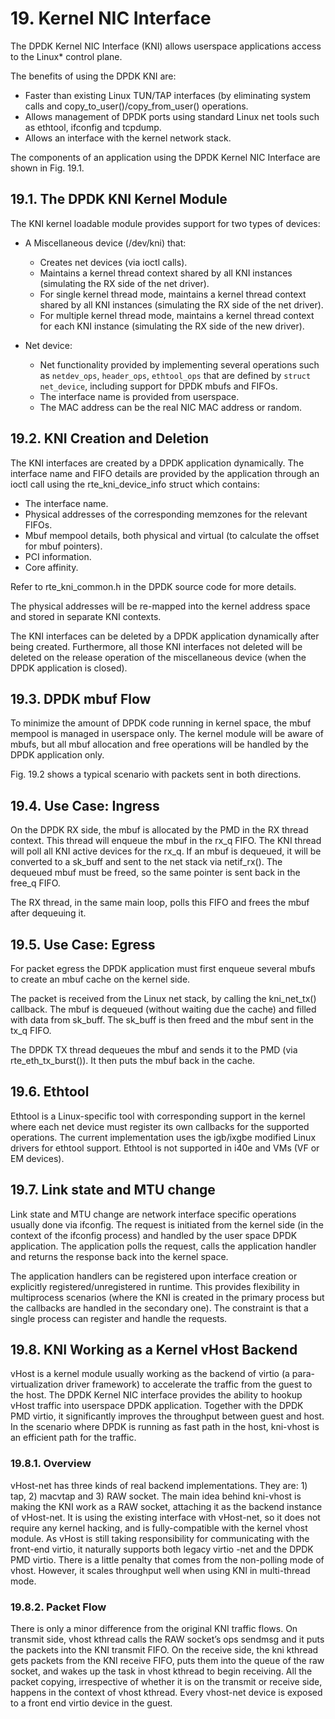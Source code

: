 # 19. Kernel NIC Interface

The DPDK Kernel NIC Interface (KNI) allows userspace applications access to the Linux* control plane.

The benefits of using the DPDK KNI are:

- Faster than existing Linux TUN/TAP interfaces (by eliminating system calls and copy_to_user()/copy_from_user() operations.
- Allows management of DPDK ports using standard Linux net tools such as ethtool, ifconfig and tcpdump.
- Allows an interface with the kernel network stack.

The components of an application using the DPDK Kernel NIC Interface are shown in Fig. 19.1.

## 19.1. The DPDK KNI Kernel Module

The KNI kernel loadable module provides support for two types of devices:

- A Miscellaneous device (/dev/kni) that:
  - Creates net devices (via ioctl calls).
  - Maintains a kernel thread context shared by all KNI instances (simulating the RX side of the net driver).
  - For single kernel thread mode, maintains a kernel thread context shared by all KNI instances (simulating the RX side of the net driver).
  - For multiple kernel thread mode, maintains a kernel thread context for each KNI instance (simulating the RX side of the new driver).

- Net device:
  - Net functionality provided by implementing several operations such as `netdev_ops`, `header_ops`, `ethtool_ops` that are defined by `struct net_device`, including support for DPDK mbufs and FIFOs.
  - The interface name is provided from userspace.
  - The MAC address can be the real NIC MAC address or random.

## 19.2. KNI Creation and Deletion

The KNI interfaces are created by a DPDK application dynamically. The interface name and FIFO details are provided by the application through an ioctl call using the rte_kni_device_info struct which contains:

- The interface name.
-  Physical addresses of the corresponding memzones for the relevant FIFOs.
-  Mbuf mempool details, both physical and virtual (to calculate the offset for mbuf pointers).
-  PCI information.
-  Core affinity.

Refer to rte_kni_common.h in the DPDK source code for more details.

The physical addresses will be re-mapped into the kernel address space and stored in separate KNI contexts.

The KNI interfaces can be deleted by a DPDK application dynamically after being created. Furthermore, all those KNI interfaces not deleted will be deleted on the release operation of the miscellaneous device (when the DPDK application is closed).

## 19.3. DPDK mbuf Flow

To minimize the amount of DPDK code running in kernel space, the mbuf mempool is managed in userspace only. The kernel module will be aware of mbufs, but all mbuf allocation and free operations will be handled by the DPDK application only.

Fig. 19.2 shows a typical scenario with packets sent in both directions.

## 19.4. Use Case: Ingress

On the DPDK RX side, the mbuf is allocated by the PMD in the RX thread context. This thread will enqueue the mbuf in the rx_q FIFO. The KNI thread will poll all KNI active devices for the rx_q. If an mbuf is dequeued, it will be converted to a sk_buff and sent to the net stack via netif_rx(). The dequeued mbuf must be freed, so the same pointer is sent back in the free_q FIFO.

The RX thread, in the same main loop, polls this FIFO and frees the mbuf after dequeuing it.

## 19.5. Use Case: Egress

For packet egress the DPDK application must first enqueue several mbufs to create an mbuf cache on the kernel side.

The packet is received from the Linux net stack, by calling the kni_net_tx() callback. The mbuf is dequeued (without waiting due the cache) and filled with data from sk_buff. The sk_buff is then freed and the mbuf sent in the tx_q FIFO.

The DPDK TX thread dequeues the mbuf and sends it to the PMD (via rte_eth_tx_burst()). It then puts the mbuf back in the cache.


## 19.6. Ethtool

Ethtool is a Linux-specific tool with corresponding support in the kernel where each net device must register its own callbacks for the supported operations. The current implementation uses the igb/ixgbe modified Linux drivers for ethtool support. Ethtool is not supported in i40e and VMs (VF or EM devices).

## 19.7. Link state and MTU change

Link state and MTU change are network interface specific operations usually done via ifconfig. The request is initiated from the kernel side (in the context of the ifconfig process) and handled by the user space DPDK application. The application polls the request, calls the application handler and returns the response back into the kernel space.

The application handlers can be registered upon interface creation or explicitly registered/unregistered in runtime. This provides flexibility in multiprocess scenarios (where the KNI is created in the primary process but the callbacks are handled in the secondary one). The constraint is that a single process can register and handle the requests.

## 19.8. KNI Working as a Kernel vHost Backend

vHost is a kernel module usually working as the backend of virtio (a para-virtualization driver framework) to accelerate the traffic from the guest to the host. The DPDK Kernel NIC interface provides the ability to hookup vHost traffic into userspace DPDK application. Together with the DPDK PMD virtio, it significantly improves the throughput between guest and host. In the scenario where DPDK is running as fast path in the host, kni-vhost is an efficient path for the traffic.

### 19.8.1. Overview

vHost-net has three kinds of real backend implementations. They are: 1) tap, 2) macvtap and 3) RAW socket. The main idea behind kni-vhost is making the KNI work as a RAW socket, attaching it as the backend instance of vHost-net. It is using the existing interface with vHost-net, so it does not require any kernel hacking, and is fully-compatible with the kernel vhost module. As vHost is still taking responsibility for communicating with the front-end virtio, it naturally supports both legacy virtio -net and the DPDK PMD virtio. There is a little penalty that comes from the non-polling mode of vhost. However, it scales throughput well when using KNI in multi-thread mode.

### 19.8.2. Packet Flow

There is only a minor difference from the original KNI traffic flows. On transmit side, vhost kthread calls the RAW socket’s ops sendmsg and it puts the packets into the KNI transmit FIFO. On the receive side, the kni kthread gets packets from the KNI receive FIFO, puts them into the queue of the raw socket, and wakes up the task in vhost kthread to begin receiving. All the packet copying, irrespective of whether it is on the transmit or receive side, happens in the context of vhost kthread. Every vhost-net device is exposed to a front end virtio device in the guest.
